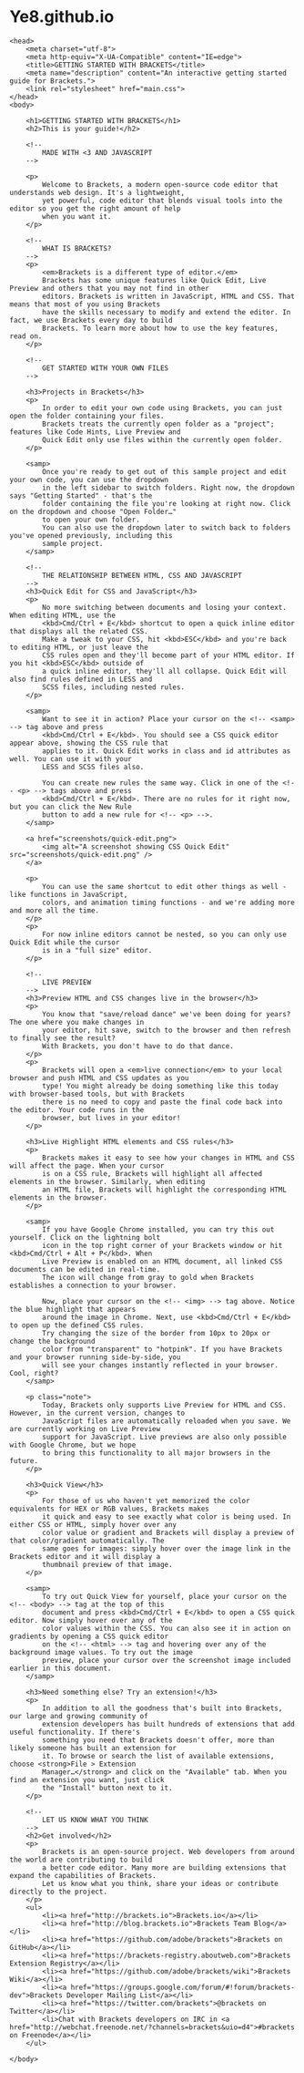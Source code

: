 # Ye8.github.io
<!DOCTYPE html>
<html>
    
    <head>
        <meta charset="utf-8">
        <meta http-equiv="X-UA-Compatible" content="IE=edge">
        <title>GETTING STARTED WITH BRACKETS</title>
        <meta name="description" content="An interactive getting started guide for Brackets.">
        <link rel="stylesheet" href="main.css">
    </head>
    <body>
        
        <h1>GETTING STARTED WITH BRACKETS</h1>
        <h2>This is your guide!</h2>
        
        <!--
            MADE WITH <3 AND JAVASCRIPT
        -->
        
        <p>
            Welcome to Brackets, a modern open-source code editor that understands web design. It's a lightweight,
            yet powerful, code editor that blends visual tools into the editor so you get the right amount of help
            when you want it.
        </p>
        
        <!--
            WHAT IS BRACKETS?
        -->
        <p>
            <em>Brackets is a different type of editor.</em>
            Brackets has some unique features like Quick Edit, Live Preview and others that you may not find in other
            editors. Brackets is written in JavaScript, HTML and CSS. That means that most of you using Brackets
            have the skills necessary to modify and extend the editor. In fact, we use Brackets every day to build
            Brackets. To learn more about how to use the key features, read on.
        </p>
        
        <!--
            GET STARTED WITH YOUR OWN FILES
        -->
        
        <h3>Projects in Brackets</h3>
        <p>
            In order to edit your own code using Brackets, you can just open the folder containing your files.
            Brackets treats the currently open folder as a "project"; features like Code Hints, Live Preview and
            Quick Edit only use files within the currently open folder.
        </p>
        
        <samp>
            Once you're ready to get out of this sample project and edit your own code, you can use the dropdown
            in the left sidebar to switch folders. Right now, the dropdown says "Getting Started" - that's the
            folder containing the file you're looking at right now. Click on the dropdown and choose "Open Folder…"
            to open your own folder.
            You can also use the dropdown later to switch back to folders you've opened previously, including this
            sample project.
        </samp>
        
        <!--
            THE RELATIONSHIP BETWEEN HTML, CSS AND JAVASCRIPT
        -->
        <h3>Quick Edit for CSS and JavaScript</h3>
        <p>
            No more switching between documents and losing your context. When editing HTML, use the
            <kbd>Cmd/Ctrl + E</kbd> shortcut to open a quick inline editor that displays all the related CSS.
            Make a tweak to your CSS, hit <kbd>ESC</kbd> and you're back to editing HTML, or just leave the
            CSS rules open and they'll become part of your HTML editor. If you hit <kbd>ESC</kbd> outside of
            a quick inline editor, they'll all collapse. Quick Edit will also find rules defined in LESS and
            SCSS files, including nested rules.
        </p>
        
        <samp>
            Want to see it in action? Place your cursor on the <!-- <samp> --> tag above and press
            <kbd>Cmd/Ctrl + E</kbd>. You should see a CSS quick editor appear above, showing the CSS rule that
            applies to it. Quick Edit works in class and id attributes as well. You can use it with your
            LESS and SCSS files also.
            
            You can create new rules the same way. Click in one of the <!-- <p> --> tags above and press
            <kbd>Cmd/Ctrl + E</kbd>. There are no rules for it right now, but you can click the New Rule
            button to add a new rule for <!-- <p> -->.
        </samp>
        
        <a href="screenshots/quick-edit.png">
            <img alt="A screenshot showing CSS Quick Edit" src="screenshots/quick-edit.png" />
        </a>
        
        <p>
            You can use the same shortcut to edit other things as well - like functions in JavaScript,
            colors, and animation timing functions - and we're adding more and more all the time.
        </p>
        <p>
            For now inline editors cannot be nested, so you can only use Quick Edit while the cursor
            is in a "full size" editor.
        </p>
        
        <!--
            LIVE PREVIEW
        -->
        <h3>Preview HTML and CSS changes live in the browser</h3>
        <p>
            You know that "save/reload dance" we've been doing for years? The one where you make changes in
            your editor, hit save, switch to the browser and then refresh to finally see the result?
            With Brackets, you don't have to do that dance.
        </p>
        <p>
            Brackets will open a <em>live connection</em> to your local browser and push HTML and CSS updates as you
            type! You might already be doing something like this today with browser-based tools, but with Brackets
            there is no need to copy and paste the final code back into the editor. Your code runs in the
            browser, but lives in your editor!
        </p>
        
        <h3>Live Highlight HTML elements and CSS rules</h3>
        <p>
            Brackets makes it easy to see how your changes in HTML and CSS will affect the page. When your cursor
            is on a CSS rule, Brackets will highlight all affected elements in the browser. Similarly, when editing
            an HTML file, Brackets will highlight the corresponding HTML elements in the browser.
        </p>
        
        <samp>
            If you have Google Chrome installed, you can try this out yourself. Click on the lightning bolt
            icon in the top right corner of your Brackets window or hit <kbd>Cmd/Ctrl + Alt + P</kbd>. When
            Live Preview is enabled on an HTML document, all linked CSS documents can be edited in real-time.
            The icon will change from gray to gold when Brackets establishes a connection to your browser.
            
            Now, place your cursor on the <!-- <img> --> tag above. Notice the blue highlight that appears
            around the image in Chrome. Next, use <kbd>Cmd/Ctrl + E</kbd> to open up the defined CSS rules.
            Try changing the size of the border from 10px to 20px or change the background
            color from "transparent" to "hotpink". If you have Brackets and your browser running side-by-side, you
            will see your changes instantly reflected in your browser. Cool, right?
        </samp>
        
        <p class="note">
            Today, Brackets only supports Live Preview for HTML and CSS. However, in the current version, changes to
            JavaScript files are automatically reloaded when you save. We are currently working on Live Preview
            support for JavaScript. Live previews are also only possible with Google Chrome, but we hope
            to bring this functionality to all major browsers in the future.
        </p>
        
        <h3>Quick View</h3>
        <p>
            For those of us who haven't yet memorized the color equivalents for HEX or RGB values, Brackets makes
            it quick and easy to see exactly what color is being used. In either CSS or HTML, simply hover over any
            color value or gradient and Brackets will display a preview of that color/gradient automatically. The
            same goes for images: simply hover over the image link in the Brackets editor and it will display a
            thumbnail preview of that image.
        </p>
        
        <samp>
            To try out Quick View for yourself, place your cursor on the <!-- <body> --> tag at the top of this
            document and press <kbd>Cmd/Ctrl + E</kbd> to open a CSS quick editor. Now simply hover over any of the
            color values within the CSS. You can also see it in action on gradients by opening a CSS quick editor
            on the <!-- <html> --> tag and hovering over any of the background image values. To try out the image
            preview, place your cursor over the screenshot image included earlier in this document.
        </samp>
        
        <h3>Need something else? Try an extension!</h3>
        <p>
            In addition to all the goodness that's built into Brackets, our large and growing community of
            extension developers has built hundreds of extensions that add useful functionality. If there's
            something you need that Brackets doesn't offer, more than likely someone has built an extension for
            it. To browse or search the list of available extensions, choose <strong>File > Extension
            Manager…</strong> and click on the "Available" tab. When you find an extension you want, just click
            the "Install" button next to it.
        </p>
        
        <!--
            LET US KNOW WHAT YOU THINK
        -->
        <h2>Get involved</h2>
        <p>
            Brackets is an open-source project. Web developers from around the world are contributing to build
            a better code editor. Many more are building extensions that expand the capabilities of Brackets.
            Let us know what you think, share your ideas or contribute directly to the project.
        </p>
        <ul>
            <li><a href="http://brackets.io">Brackets.io</a></li>
            <li><a href="http://blog.brackets.io">Brackets Team Blog</a></li>
            <li><a href="https://github.com/adobe/brackets">Brackets on GitHub</a></li>
            <li><a href="https://brackets-registry.aboutweb.com">Brackets Extension Registry</a></li>
            <li><a href="https://github.com/adobe/brackets/wiki">Brackets Wiki</a></li>
            <li><a href="https://groups.google.com/forum/#!forum/brackets-dev">Brackets Developer Mailing List</a></li>
            <li><a href="https://twitter.com/brackets">@brackets on Twitter</a></li>
            <li>Chat with Brackets developers on IRC in <a href="http://webchat.freenode.net/?channels=brackets&uio=d4">#brackets on Freenode</a></li>
        </ul>
        
    </body>
</html>

